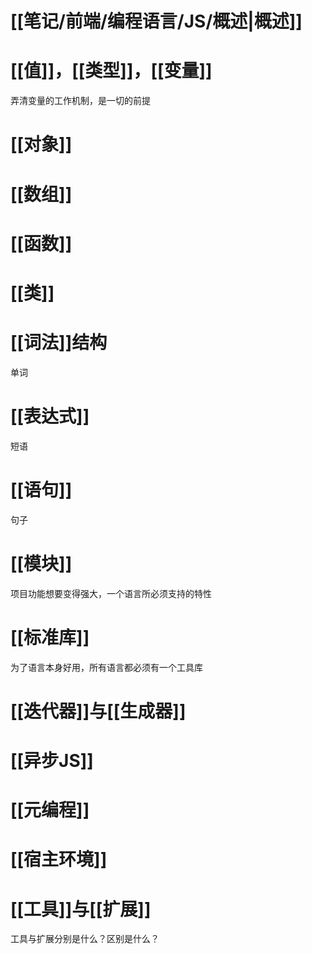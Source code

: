 # [[笔记/前端/编程语言/JS/概述|概述]]
# [[值]]，[[类型]]，[[变量]]
弄清变量的工作机制，是一切的前提
# [[对象]]
# [[数组]]
# [[函数]]
# [[类]]
# [[词法]]结构
单词
# [[表达式]]
短语
# [[语句]]
句子
# [[模块]]
项目功能想要变得强大，一个语言所必须支持的特性
# [[标准库]]
为了语言本身好用，所有语言都必须有一个工具库
# [[迭代器]]与[[生成器]]
# [[异步JS]]
# [[元编程]]
# [[宿主环境]]

# [[工具]]与[[扩展]]
工具与扩展分别是什么？区别是什么？